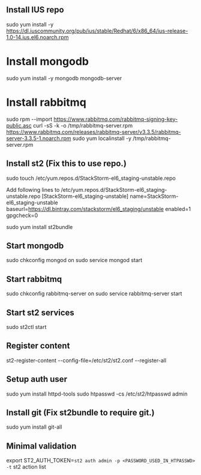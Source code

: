 ## Install IUS repo
sudo yum install -y https://dl.iuscommunity.org/pub/ius/stable/Redhat/6/x86_64/ius-release-1.0-14.ius.el6.noarch.rpm

# Install mongodb
sudo yum install -y mongodb mongodb-server

# Install rabbitmq
sudo rpm --import https://www.rabbitmq.com/rabbitmq-signing-key-public.asc
curl -sS -k -o /tmp/rabbitmq-server.rpm https://www.rabbitmq.com/releases/rabbitmq-server/v3.3.5/rabbitmq-server-3.3.5-1.noarch.rpm
sudo yum localinstall -y /tmp/rabbitmq-server.rpm

## Install st2 (Fix this to use repo.)
sudo touch /etc/yum.repos.d/StackStorm-el6_staging-unstable.repo

Add following lines to /etc/yum.repos.d/StackStorm-el6_staging-unstable.repo
[StackStorm-el6_staging-unstable]
name=StackStorm-el6_staging-unstable
baseurl=https://dl.bintray.com/stackstorm/el6_staging/unstable
enabled=1
gpgcheck=0

sudo yum install st2bundle


## Start mongodb
sudo chkconfig mongod on
sudo service mongod start

## Start rabbitmq
sudo chkconfig rabbitmq-server on
sudo service rabbitmq-server start

## Start st2 services
sudo st2ctl start

## Register content
st2-register-content --config-file=/etc/st2/st2.conf --register-all

## Setup auth user
sudo yum install httpd-tools
sudo htpasswd -cs /etc/st2/htpasswd admin

## Install git (Fix st2bundle to require git.)
sudo yum install git-all

## Minimal validation
export ST2_AUTH_TOKEN=`st2 auth admin -p <PASSWORD_USED_IN_HTPASSWD> -t`
st2 action list
